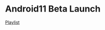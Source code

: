 # Android11 Beta Launch

[Playlist](https://www.youtube.com/playlist?list=PLWz5rJ2EKKc9hqKx4qZWolQxy59Bt20t_)
